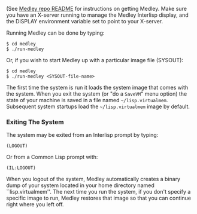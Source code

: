 (See [Medley repo README](https://github.com/Interlisp/medley/#readme) for instructions on getting Medley.
Make sure you have an X-server running to manage the Medley Interlisp display, and the DISPLAY environment variable set to point to your X-server.

Running Medley can be done by typing:
```
$ cd medley
$ ./run-medley
```

Or, if you wish to start Medley up with a particular image file (SYSOUT):

```
$ cd medley
$ ./run-medley <SYSOUT-file-name>
```
The first time the system is run it loads the system image that comes
with the system.  When you exit the system (or "do a `SaveVM`" menu option)
the state of your machine is saved
in a file named `~/lisp.virtualmem`.  Subsequent system startups 
load the `~/lisp.virtualmem` image by default.

### Exiting The System

The system may be exited from an Interlisp prompt by typing:

```
(LOGOUT)
```

Or from a Common Lisp prompt with:
```
(IL:LOGOUT)
```
When you logout of the system, Medley automatically creates a binary
dump of your system located in your home directory named
``lisp.virtualmem''. The next time you run the system, if you don't
specify a specific image to run, Medley restores that image so that
you can continue right where you left off.

